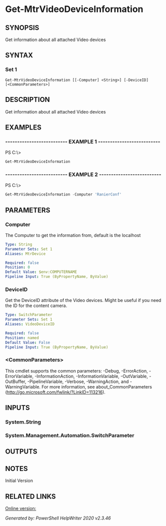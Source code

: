 ﻿# Get-MtrVideoDeviceInformation

## SYNOPSIS
Get information about all attached Video devices

## SYNTAX

### Set 1
```
Get-MtrVideoDeviceInformation [[-Computer] <String>] [-DeviceID] [<CommonParameters>]
```

## DESCRIPTION
Get information about all attached Video devices

## EXAMPLES

### -------------------------- EXAMPLE 1 --------------------------
PS C:\\\>
```powershell
Get-MtrVideoDeviceInformation
```

### -------------------------- EXAMPLE 2 --------------------------
PS C:\\\>
```powershell
Get-MtrVideoDeviceInformation -Computer 'RanierConf'
```

## PARAMETERS

### Computer
The Computer to get the information from, default is the localhost

```yaml
Type: String
Parameter Sets: Set 1
Aliases: MtrDevice

Required: false
Position: 0
Default Value: $env:COMPUTERNAME
Pipeline Input: True (ByPropertyName, ByValue)
```

### DeviceID
Get the DeviceID attribute of the Video devices.
Might be useful if you need the ID for the content camera.

```yaml
Type: SwitchParameter
Parameter Sets: Set 1
Aliases: VideoDeviceID

Required: false
Position: named
Default Value: False
Pipeline Input: True (ByPropertyName, ByValue)
```

### \<CommonParameters\>
This cmdlet supports the common parameters: -Debug, -ErrorAction, -ErrorVariable, -InformationAction, -InformationVariable, -OutVariable, -OutBuffer, -PipelineVariable, -Verbose, -WarningAction, and -WarningVariable. For more information, see about_CommonParameters (http://go.microsoft.com/fwlink/?LinkID=113216).

## INPUTS

### System.String


### System.Management.Automation.SwitchParameter


## OUTPUTS

## NOTES

Initial Version

## RELATED LINKS

[Online version:](https://docs.microsoft.com/en-us/MicrosoftTeams/rooms/rooms-operations)


*Generated by: PowerShell HelpWriter 2020 v2.3.46*
